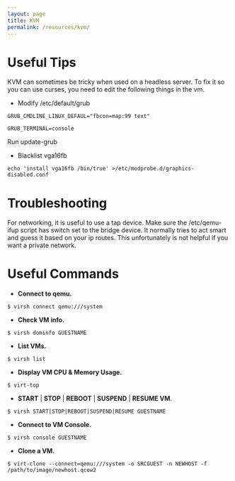 ```yaml
---
layout: page
title: KVM
permalink: /resources/kvm/
---
```



# Useful Tips

KVM can sometimes be tricky when used on a headless server. To fix it so you can use curses, you need to edit the following things in the vm.

- Modify /etc/default/grub

```
GRUB_CMDLINE_LINUX_DEFAUL="fbcon=map:99 text"

GRUB_TERMINAL=console

```

Run update-grub

- Blacklist vga16fb

```
echo 'install vga16fb /bin/true' >/etc/modprobe.d/graphics-disabled.conf
```

# Troubleshooting

For networking, it is useful to use a tap device. Make sure the /etc/qemu-ifup script has switch set to the bridge device. It normally tries to act smart and guess it based on your ip routes. This unfortunately is not helpful if you want a private network.

# Useful Commands

- **Connect to qemu.**

```
$ virsh connect qemu:///system
```

- **Check VM info.**

```
$ virsh dominfo GUESTNAME
```

- **List VMs.**

```
$ virsh list
```

- **Display VM CPU & Memory Usage.**

```
$ virt-top
```

- **START** \| **STOP** \| **REBOOT** \| **SUSPEND** \| **RESUME VM**.

```
$ virsh START|STOP|REBOOT|SUSPEND|RESUME GUESTNAME
```

- **Connect to VM Console.**

```
$ virsh console GUESTNAME
```

- **Clone a VM.**

```
$ virt-clone --connect=qemu:///system -o SRCGUEST -n NEWHOST -f /path/to/image/newhost.qcow2 
```
